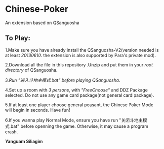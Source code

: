 Chinese-Poker
=============

An extension based on QSanguosha


To Play:	
-------
	
	
1.Make sure you have already install the QSanguosha-V2(version needed is at least *20130610*. the extension is
also supported by Para's private mod).
	
	
2.Download all the file in this repository .Unzip and put them in your *root directory* of QSanguosha.
	
	
3.*Run "进入斗地主模式.bat" before playing QSanguosha*.
	
	
4.Set up a room with *3 persons*, with *"FreeChoose"* and DDZ Package selected. Do not use any game
card package(not general card package).
	
	
5.If at least one player choose general peasant, the Chinese Poker Mode will begin in seconds. Have fun!
	
	
6.If you wanna play Normal Mode, ensure you have run "关闭斗地主模式.bat" before openning the game.
Otherwise, it may cause a program crash.
	
	
**Yanguam Siliagim**